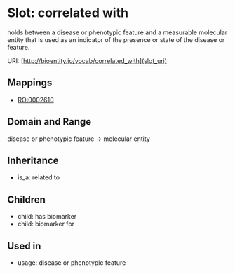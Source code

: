 # Slot: correlated with


holds between a disease or phenotypic feature and a measurable molecular entity that is used as an indicator of the presence or state of the disease or feature.

URI: [http://bioentity.io/vocab/correlated_with](slot_uri)
## Mappings

 * [RO:0002610](http://purl.obolibrary.org/obo/RO_0002610)
## Domain and Range

disease or phenotypic feature -> molecular entity
## Inheritance

 *  is_a: related to
## Children

 *  child: has biomarker
 *  child: biomarker for
## Used in

 *  usage: disease or phenotypic feature
